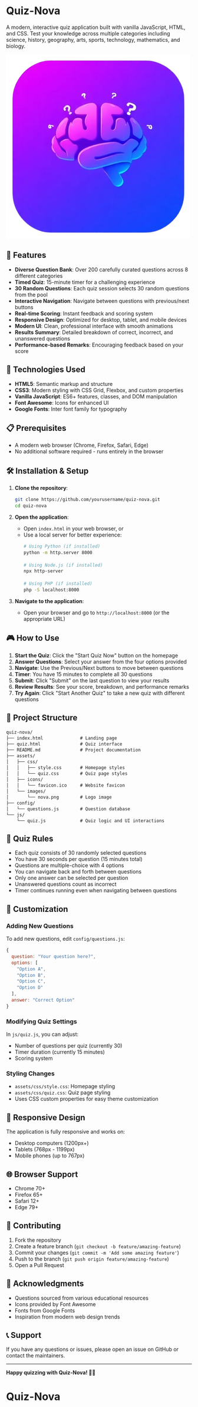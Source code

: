 # Quiz-Nova

A modern, interactive quiz application built with vanilla JavaScript, HTML, and CSS. Test your knowledge across multiple categories including science, history, geography, arts, sports, technology, mathematics, and biology.

![Quiz-Nova Logo](assets/images/nova.png)

## 🌟 Features

- **Diverse Question Bank**: Over 200 carefully curated questions across 8 different categories
- **Timed Quiz**: 15-minute timer for a challenging experience
- **30 Random Questions**: Each quiz session selects 30 random questions from the pool
- **Interactive Navigation**: Navigate between questions with previous/next buttons
- **Real-time Scoring**: Instant feedback and scoring system
- **Responsive Design**: Optimized for desktop, tablet, and mobile devices
- **Modern UI**: Clean, professional interface with smooth animations
- **Results Summary**: Detailed breakdown of correct, incorrect, and unanswered questions
- **Performance-based Remarks**: Encouraging feedback based on your score

## 🚀 Technologies Used

- **HTML5**: Semantic markup and structure
- **CSS3**: Modern styling with CSS Grid, Flexbox, and custom properties
- **Vanilla JavaScript**: ES6+ features, classes, and DOM manipulation
- **Font Awesome**: Icons for enhanced UI
- **Google Fonts**: Inter font family for typography

## 📋 Prerequisites

- A modern web browser (Chrome, Firefox, Safari, Edge)
- No additional software required - runs entirely in the browser

## 🛠️ Installation & Setup

1. **Clone the repository**:
   ```bash
   git clone https://github.com/yourusername/quiz-nova.git
   cd quiz-nova
   ```

2. **Open the application**:
   - Open `index.html` in your web browser, or
   - Use a local server for better experience:
     ```bash
     # Using Python (if installed)
     python -m http.server 8000

     # Using Node.js (if installed)
     npx http-server

     # Using PHP (if installed)
     php -S localhost:8000
     ```

3. **Navigate to the application**:
   - Open your browser and go to `http://localhost:8000` (or the appropriate URL)

## 🎮 How to Use

1. **Start the Quiz**: Click the "Start Quiz Now" button on the homepage
2. **Answer Questions**: Select your answer from the four options provided
3. **Navigate**: Use the Previous/Next buttons to move between questions
4. **Timer**: You have 15 minutes to complete all 30 questions
5. **Submit**: Click "Submit" on the last question to view your results
6. **Review Results**: See your score, breakdown, and performance remarks
7. **Try Again**: Click "Start Another Quiz" to take a new quiz with different questions

## 📁 Project Structure

```
quiz-nova/
├── index.html              # Landing page
├── quiz.html               # Quiz interface
├── README.md               # Project documentation
├── assets/
│   ├── css/
│   │   ├── style.css       # Homepage styles
│   │   └── quiz.css        # Quiz page styles
│   ├── icons/
│   │   └── favicon.ico     # Website favicon
│   └── images/
│       └── nova.png        # Logo image
├── config/
│   └── questions.js        # Question database
└── js/
    └── quiz.js             # Quiz logic and UI interactions
```

## 🎯 Quiz Rules

- Each quiz consists of 30 randomly selected questions
- You have 30 seconds per question (15 minutes total)
- Questions are multiple-choice with 4 options
- You can navigate back and forth between questions
- Only one answer can be selected per question
- Unanswered questions count as incorrect
- Timer continues running even when navigating between questions

## 🔧 Customization

### Adding New Questions

To add new questions, edit `config/questions.js`:

```javascript
{
  question: "Your question here?",
  options: [
    "Option A",
    "Option B",
    "Option C",
    "Option D"
  ],
  answer: "Correct Option"
}
```

### Modifying Quiz Settings

In `js/quiz.js`, you can adjust:
- Number of questions per quiz (currently 30)
- Timer duration (currently 15 minutes)
- Scoring system

### Styling Changes

- `assets/css/style.css`: Homepage styling
- `assets/css/quiz.css`: Quiz page styling
- Uses CSS custom properties for easy theme customization

## 📱 Responsive Design

The application is fully responsive and works on:
- Desktop computers (1200px+)
- Tablets (768px - 1199px)
- Mobile phones (up to 767px)

## 🌐 Browser Support

- Chrome 70+
- Firefox 65+
- Safari 12+
- Edge 79+

## 🤝 Contributing

1. Fork the repository
2. Create a feature branch (`git checkout -b feature/amazing-feature`)
3. Commit your changes (`git commit -m 'Add some amazing feature'`)
4. Push to the branch (`git push origin feature/amazing-feature`)
5. Open a Pull Request


## 🙏 Acknowledgments

- Questions sourced from various educational resources
- Icons provided by Font Awesome
- Fonts from Google Fonts
- Inspiration from modern web design trends

## 📞 Support

If you have any questions or issues, please open an issue on GitHub or contact the maintainers.

---

**Happy quizzing with Quiz-Nova! 🧠✨**
# Quiz-Nova
